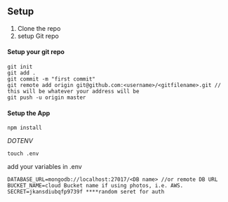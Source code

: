 ## Setup 

1. Clone the repo
2. setup Git repo


#### Setup your git repo

```
git init
git add .
git commit -m "first commit"
git remote add origin git@github.com:<username>/<gitfilename>.git // this will be whatever your address will be
git push -u origin master
```

#### Setup the App

```npm install```

*DOTENV*

`touch .env`

add your variables in .env

```
DATABASE_URL=mongodb://localhost:27017/<DB name> //or remote DB URL
BUCKET_NAME=cloud Bucket name if using photos, i.e. AWS. 
SECRET=jkansdiubqfp9739f ****random seret for auth
```
